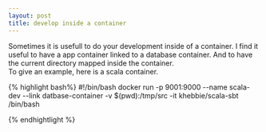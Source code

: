 ```yaml
---
layout: post
title: develop inside a container
---
```


Sometimes it is usefull to do your development inside of a container. I find it useful to have a app container linked to a database container. And to have the current directory mapped inside the container.  
To give an example, here is a scala container.   

{% highlight bash%}
#!/bin/bash
docker run -p 9001:9000 --name scala-dev --link datbase-container -v $(pwd):/tmp/src -it khebbie/scala-sbt /bin/bash

{% endhightlight %}
